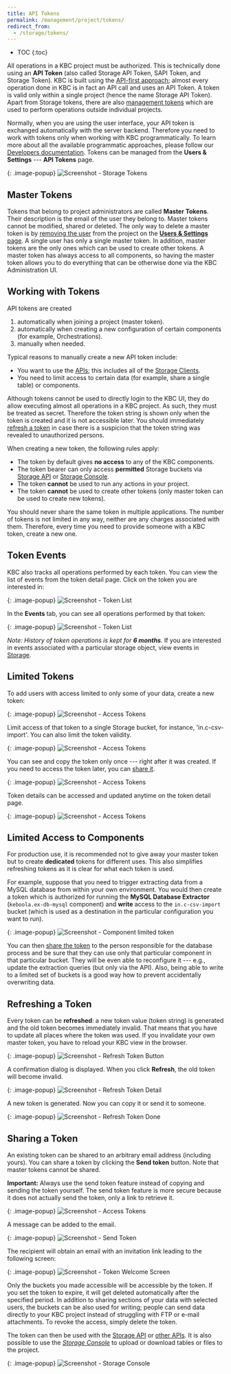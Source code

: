```yaml
---
title: API Tokens
permalink: /management/project/tokens/
redirect_from:
  - /storage/tokens/
---
```


* TOC
{:toc}

All operations in a KBC project must be authorized. This is technically done using an **API Token**
(also called Storage API Token, SAPI Token, and Storage Token). KBC is built
using the [API-first approach](https://apigee.com/about/tags/api-first-0); almost every operation 
done in KBC is in fact an API call and uses an API Token. A token is 
valid only within a single project (hence the name Storage API Token). Apart from Storage tokens, 
there are also [management tokens](/management/account/#tokens) which are used to perform operations outside individual projects.

Normally, when you are using the user interface, your API token is exchanged automatically with
the server backend. Therefore you need to work with tokens only when working with KBC programmatically. 
To learn more about all the available programmatic approaches, please follow our 
[Developers documentation](https://developers.keboola.com/overview/api/).
Tokens can be managed from the **Users & Settings** --- **API Tokens** page.

{: .image-popup}
![Screenshot - Storage Tokens](/management/project/tokens/overview.png)

## Master Tokens
Tokens that belong to project administrators are called **Master Tokens**. Their description is 
the email of the user they belong to. Master tokens cannot be modified, shared or deleted. 
The only way to delete a master token is by [removing the user](/management/project/users/#removing-a-user) 
from the project on the [**Users & Settings** page](/management/project/users/). A single user has only a single master 
token. In addition, master tokens are the only ones which can be used to create other tokens.
A master token has always access to all components, so having the master token allows you to do everything 
that can be otherwise done via the KBC Administration UI.

## Working with Tokens
API tokens are created

1. automatically when joining a project (master token).
2. automatically when creating a new configuration of certain components (for example, Orchestrations).
3. manually when needed.

Typical reasons to manually create a new API token include:

- You want to use the [APIs](https://developers.keboola.com/overview/api/); this includes all of the [Storage Clients](https://developers.keboola.com/integrate/storage/#storage-api-clients).
- You need to limit access to certain data (for example, share a single table) or components.

Although tokens cannot be used to directly login to the KBC UI, they do allow executing almost all 
operations in a KBC project. As such, they must be treated as secret. Therefore the token 
string is shown only when the token is created and it is not accessible later. You should 
immediately [refresh a token](#refreshing-a-token) in case there is a suspicion that the 
token string was revealed to unauthorized persons.

When creating a new token, the following rules apply:

- The token by default gives **no access** to any of the KBC components.
- The token bearer can only access **permitted** Storage buckets via [Storage API](http://developers.keboola.com/integrate/storage/) or
[Storage Console](https://storage-api-console.keboola.com/). 
- The token **cannot** be used to run any actions in your project.
- The token **cannot** be used to create other tokens (only master token can be used to create new tokens).

You should never share the same token in multiple applications. The number of tokens is not 
limited in any way, neither are any charges associated with them. Therefore, every time you need to provide
someone with a KBC token, create a new one.

## Token Events
KBC also tracks all operations performed by each token. You can view the list of events from 
the token detail page. Click on the token you are interested in:

{: .image-popup}
![Screenshot - Token List](/management/project/tokens/token-list.png)

In the **Events** tab, you can see all operations performed by that token:

{: .image-popup}
![Screenshot - Token List](/management/project/tokens/token-list.png)

*Note: History of token operations is kept for **6 months**.* If you are interested in 
events associated with a particular storage object, view events in [Storage](/storage/).

## Limited Tokens
To add users with access limited to only some of your data, create a new token:

{: .image-popup}
![Screenshot - Access Tokens](/management/project/tokens/access-tokens.png)

Limit access of that token to a single Storage bucket, for instance, 'in.c-csv-import'.
You can also limit the token validity.

{: .image-popup}
![Screenshot - Access Tokens](/management/project/tokens/access-token-detail.png)

You can see and copy the token only once --- right after it was created. If you
need to access the token later, you can [share it](#sharing-token).

{: .image-popup}
![Screenshot - Access Tokens](/management/project/tokens/access-token-detail-2.png)

Token details can be accessed and updated anytime on the token detail page.

{: .image-popup}
![Screenshot - Access Tokens](/management/project/tokens/access-token-detail-3.png)

## Limited Access to Components
For production use, it is recommended not to give away your master token but to create **dedicated** tokens for
different uses. This also simplifies refreshing tokens as it is clear for what each token is used.

For example, suppose that you need to trigger extracting data from a MySQL database from within your own environment.
You would then create a token which is authorized for running the **MySQL Database Extractor** (`keboola.ex-db-mysql` component) and
**write** access to the `in.c-csv-import` bucket (which is used as a destination in the particular configuration you want to run).

{: .image-popup}
![Screenshot - Component limited token](/management/project/tokens/component-limited.png)

You can then [share the token](#sharing-a-token) to the person responsible for the database process and be 
sure that they can use only that particular component in that particular bucket. They will be even able to 
reconfigure it --- e.g., update the extraction queries (but only via the API).
Also, being able to write to a limited set of buckets is a good way how to prevent accidentally overwriting data.

## Refreshing a Token
Every token can be **refreshed**: a new token value (token string) is generated and the old token becomes 
immediately invalid. That means that you have to update all places where the token was used. If you invalidate 
your own master token, you have to reload your KBC view in the browser.

{: .image-popup}
![Screenshot - Refresh Token Button](/management/project/tokens/refresh-token.png)

A confirmation dialog is displayed. When you click **Refresh**, the old token will become invalid.

{: .image-popup}
![Screenshot - Refresh Token Detail](/management/project/tokens/refresh-token-detail.png)

A new token is generated. Now you can copy it or send it to someone.

{: .image-popup}
![Screenshot - Refresh Token Done](/management/project/tokens/refresh-token-done.png)

## Sharing a Token
An existing token can be shared to an arbitrary email address (including yours). You can
share a token by clicking the **Send token** button. Note that master
tokens cannot be shared. 

**Important:** Always use the send token feature instead of copying and sending the token yourself. The send token 
feature is more secure because it does not actually send the token, only a link to retrieve it.

{: .image-popup}
![Screenshot - Access Tokens](/management/project/tokens/send-token-button.png)

A message can be added to the email.

{: .image-popup}
![Screenshot - Send Token](/management/project/tokens/send-token.png)

The recipient will obtain an email with an invitation link leading to the following screen:

{: .image-popup}
![Screenshot - Token Welcome Screen](/management/project/tokens/token-welcome.png)

Only the buckets you made accessible will be accessible by the token. If you set the token to expire, 
it will get deleted automatically after the specified period. In addition to sharing sections of 
your data with selected users, the buckets can be also used for writing;
people can send data directly to your KBC project instead of struggling with FTP or e-mail attachments.
To revoke the access, simply delete the token.

The token can then be used with the [Storage API](https://developers.keboola.com/integrate/) 
or [other APIs](https://developers.keboola.com/overview/api/). It is also possible to 
use the [*Storage Console*](https://storage-api-console.keboola.com/) to upload or download
tables or files to the project.

{: .image-popup}
![Screenshot - Storage Console](/management/project/tokens/storage-console.png)
